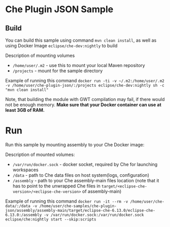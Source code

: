 # Che Plugin JSON Sample

## Build

You can build this sample using command `mvn clean install`, as well as using Docker Image `eclipse/che-dev:nightly` to build  

Description of mounting volumes 
- `/home/user/.m2` - use this to mount your local Maven repository
- `/projects` - mount for the sample directory

Example of running this command
`docker run -ti -v ~/.m2:/home/user/.m2 -v /home/user/che-plugin-json/:/projects eclipse/che-dev:nightly sh -c "mvn clean install"`

Note, that building the module with GWT compilation may fail, if there would not be enough memory.
**Make sure that your Docker container can use at least 3GB of RAM.**

# Run

Run this sample by mounting assembly to your Che Docker image:

Description of mounted volumes:
- `/var/run/docker.sock` - docker socket, required by Che for launching workspaces
- `/data` - path to Che data files on host system(logs, configuration)
- `/assembly` - path to your Che assembly-main files location (note that it has to point to the unwrapped Che files in `target/<eclipse-che-version>/<eclipse-che-version>` of assembly-main)

Example of running this command
`docker run -it --rm -v /home/user/che-data/:/data -v /home/user/che-samples/che-plugin-json/assembly/assembly-main/target/eclipse-che-6.13.0/eclipse-che-6.13.0:/assembly -v /var/run/docker.sock:/var/run/docker.sock eclipse/che:nightly start --skip:scripts`
